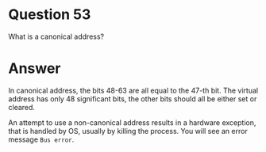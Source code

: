 
# Question 53


What is a canonical address?


# Answer




In canonical address, the bits 48-63 are all equal to the 47-th bit. The
virtual address has only 48 significant bits, the other bits should all be
either set or cleared.

An attempt to use a non-canonical address results in a hardware exception, that
is handled by OS, usually by killing the process. You will see an error message
`Bus error`.



       